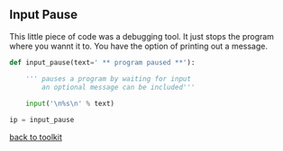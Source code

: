 ## Input Pause

This little piece of code was a debugging tool.
It just stops the program where you wannt it to.
You have the option of printing out a message.

```python
def input_pause(text=' ** program paused **'):

    ''' pauses a program by waiting for input
        an optional message can be included'''
        
    input('\n%s\n' % text)

ip = input_pause
```

[back to toolkit](/toolkit_page)
